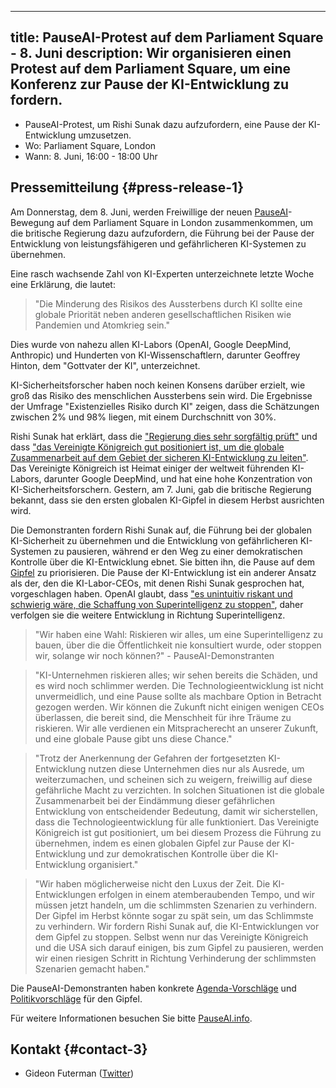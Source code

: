 

---
title: PauseAI-Protest auf dem Parliament Square - 8. Juni
description: Wir organisieren einen Protest auf dem Parliament Square, um eine Konferenz zur Pause der KI-Entwicklung zu fordern.
---

- PauseAI-Protest, um Rishi Sunak dazu aufzufordern, eine Pause der KI-Entwicklung umzusetzen.
- Wo: Parliament Square, London
- Wann: 8. Juni, 16:00 - 18:00 Uhr

## Pressemitteilung {#press-release-1}

Am Donnerstag, dem 8. Juni, werden Freiwillige der neuen [PauseAI](http://pauseai.info)-Bewegung auf dem Parliament Square in London zusammenkommen, um die britische Regierung dazu aufzufordern, die Führung bei der Pause der Entwicklung von leistungsfähigeren und gefährlicheren KI-Systemen zu übernehmen.

Eine rasch wachsende Zahl von KI-Experten unterzeichnete letzte Woche eine Erklärung, die lautet:

> "Die Minderung des Risikos des Aussterbens durch KI sollte eine globale Priorität neben anderen gesellschaftlichen Risiken wie Pandemien und Atomkrieg sein."

Dies wurde von nahezu allen KI-Labors (OpenAI, Google DeepMind, Anthropic) und Hunderten von KI-Wissenschaftlern, darunter Geoffrey Hinton, dem "Gottvater der KI", unterzeichnet.

KI-Sicherheitsforscher haben noch keinen Konsens darüber erzielt, wie groß das Risiko des menschlichen Aussterbens sein wird.
Die Ergebnisse der Umfrage "Existenzielles Risiko durch KI" zeigen, dass die Schätzungen zwischen 2% und 98% liegen, mit einem Durchschnitt von 30%.

Rishi Sunak hat erklärt, dass die ["Regierung dies sehr sorgfältig prüft"](https://twitter.com/RishiSunak/status/1663838958558539776) und dass ["das Vereinigte Königreich gut positioniert ist, um die globale Zusammenarbeit auf dem Gebiet der sicheren KI-Entwicklung zu leiten"](https://twitter.com/RishiSunak/status/1662369922234679297).
Das Vereinigte Königreich ist Heimat einiger der weltweit führenden KI-Labors, darunter Google DeepMind, und hat eine hohe Konzentration von KI-Sicherheitsforschern.
Gestern, am 7. Juni, gab die britische Regierung bekannt, dass sie den ersten globalen KI-Gipfel in diesem Herbst ausrichten wird.

Die Demonstranten fordern Rishi Sunak auf, die Führung bei der globalen KI-Sicherheit zu übernehmen und die Entwicklung von gefährlicheren KI-Systemen zu pausieren, während er den Weg zu einer demokratischen Kontrolle über die KI-Entwicklung ebnet.
Sie bitten ihn, die Pause auf dem [Gipfel](https://pauseai.info/summit) zu priorisieren.
Die Pause der KI-Entwicklung ist ein anderer Ansatz als der, den die KI-Labor-CEOs, mit denen Rishi Sunak gesprochen hat, vorgeschlagen haben.
OpenAI glaubt, dass ["es unintuitiv riskant und schwierig wäre, die Schaffung von Superintelligenz zu stoppen"](https://openai.com/blog/governance-of-superintelligence), daher verfolgen sie die weitere Entwicklung in Richtung Superintelligenz.

> "Wir haben eine Wahl: Riskieren wir alles, um eine Superintelligenz zu bauen, über die die Öffentlichkeit nie konsultiert wurde, oder stoppen wir, solange wir noch können?" - PauseAI-Demonstranten

> "KI-Unternehmen riskieren alles; wir sehen bereits die Schäden, und es wird noch schlimmer werden. Die Technologieentwicklung ist nicht unvermeidlich, und eine Pause sollte als machbare Option in Betracht gezogen werden. Wir können die Zukunft nicht einigen wenigen CEOs überlassen, die bereit sind, die Menschheit für ihre Träume zu riskieren. Wir alle verdienen ein Mitspracherecht an unserer Zukunft, und eine globale Pause gibt uns diese Chance."

> "Trotz der Anerkennung der Gefahren der fortgesetzten KI-Entwicklung nutzen diese Unternehmen dies nur als Ausrede, um weiterzumachen, und scheinen sich zu weigern, freiwillig auf diese gefährliche Macht zu verzichten. In solchen Situationen ist die globale Zusammenarbeit bei der Eindämmung dieser gefährlichen Entwicklung von entscheidender Bedeutung, damit wir sicherstellen, dass die Technologieentwicklung für alle funktioniert. Das Vereinigte Königreich ist gut positioniert, um bei diesem Prozess die Führung zu übernehmen, indem es einen globalen Gipfel zur Pause der KI-Entwicklung und zur demokratischen Kontrolle über die KI-Entwicklung organisiert."

> "Wir haben möglicherweise nicht den Luxus der Zeit. Die KI-Entwicklungen erfolgen in einem atemberaubenden Tempo, und wir müssen jetzt handeln, um die schlimmsten Szenarien zu verhindern. Der Gipfel im Herbst könnte sogar zu spät sein, um das Schlimmste zu verhindern. Wir fordern Rishi Sunak auf, die KI-Entwicklungen vor dem Gipfel zu stoppen. Selbst wenn nur das Vereinigte Königreich und die USA sich darauf einigen, bis zum Gipfel zu pausieren, werden wir einen riesigen Schritt in Richtung Verhinderung der schlimmsten Szenarien gemacht haben."

Die PauseAI-Demonstranten haben konkrete [Agenda-Vorschläge](/summit) und [Politikvorschläge](/proposal) für den Gipfel.

Für weitere Informationen besuchen Sie bitte [PauseAI.info](http://pauseai.info).

## Kontakt {#contact-3}

- Gideon Futerman ([Twitter](https://twitter.com/GFuterman))